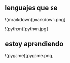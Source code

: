 ## lenguajes que se


!(mrarkdown)[markdown.png]

!(python)[python.jpg]

## estoy aprendiendo 


!(pygame)[pygame.png]


